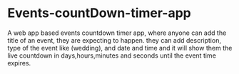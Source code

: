 # Events-countDown-timer-app
A web app based events countdown timer app, where anyone can add  the title of an event, they are expecting to happen.  they can add description, type of the event like (wedding), and date and time  and it will show them the live countdown in days,hours,minutes and seconds until  the event time expires.
